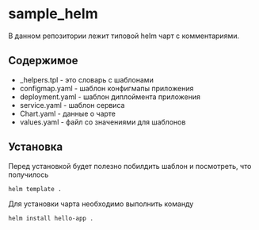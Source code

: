 # sample_helm
В данном репозитории лежит типовой helm чарт с комментариями. 

## Содержимое

- _helpers.tpl - это словарь с шаблонами
- configmap.yaml - шаблон конфигмапы приложения
- deployment.yaml - шаблон диплоймента приложения
- service.yaml - шаблон сервиса
- Chart.yaml - данные о чарте
- values.yaml - файл со значениями для шаблонов

## Установка

Перед установкой будет полезно побилдить шаблон и посмотреть, что получилось

```sh
helm template .
```

Для установки чарта необходимо выполнить команду

```sh
helm install hello-app .
```